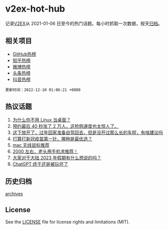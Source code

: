 # v2ex-hot-hub

 记录[V2EX](https://www.v2ex.com/)从 2021-01-06 日至今的热门话题。每小时抓取一次数据，按天[归档](archives)。
 
 ## 相关项目

- [GitHub热榜](https://github.com/snaildev/github-hot-hub)
- [知乎热榜](https://github.com/snaildev/zhihu-hot-hub)
- [微博热榜](https://github.com/snaildev/weibo-hot-hub)
- [头条热榜](https://github.com/snaildev/toutiao-hot-hub)
- [抖音热榜](https://github.com/snaildev/douyin-hot-hub)


 `更新时间：2022-12-10 01:06:21 +0800`

## 热议话题

1. [为什么你不用 Linux 当桌面？](https://www.v2ex.com/t/901241)
1. [预约最后 40 秒涨了 2 万人，这抢购速度也太惊人了。](https://www.v2ex.com/t/901263)
1. [这下放开了，过年回家准备自驾回去，但是没开过那么长的车程，有啥建议吗](https://www.v2ex.com/t/901261)
1. [打算打新冠疫苗第一针，哪种是最优选？](https://www.v2ex.com/t/901291)
1. [mac 无线鼠标推荐](https://www.v2ex.com/t/901238)
1. [2000 左右，老头用手机求推荐！](https://www.v2ex.com/t/901243)
1. [大家对于大陆 2023 年假期有什么想说的吗？](https://www.v2ex.com/t/901289)
1. [ChatGPT 终于还是被玩坏了](https://www.v2ex.com/t/901284)

## 历史归档

[archives](archives)

## License

See the [LICENSE](LICENSE) file for license rights and limitations (MIT).
